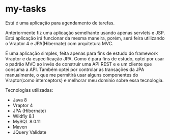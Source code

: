 # my-tasks

Está é uma aplicação para agendamento de tarefas.

Anteriormente fiz uma aplicação semelhante usando apenas servlets e JSP. Está aplicação irá funcionar da mesma maneira, porém, será feira utilizando o Vraptor 4 e JPA(Hibernate) com arquitetura MVC.

É uma aplicação simples, feita apenas para fins de estudo do framework Vraptor e da especificação JPA.
Como é para fins de estudo, optei por usar o padrão MVC ao invés de construir uma API REST e e um cliente que consuma a API. Também optei por controlar as transações da JPA manualmente, o que me permitirá usar alguns componentes do Vraptor(como interceptors) e melhorar meu domínio sobre essa tecnologia.

Tecnologias utilizadas:
* Java 8
* Vraptor 4
* JPA (Hibernate)
* Wildfly 8.1
* MySQL 8.0.11
* Maven
* JQuery Validate

